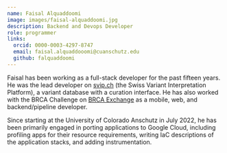 ```yaml
---
name: Faisal Alquaddoomi
image: images/faisal-alquaddoomi.jpg
description: Backend and Devops Developer
role: programmer
links:
  orcid: 0000-0003-4297-8747
  email: faisal.alquaddooomi@cuanschutz.edu
  github: falquaddoomi
---
```


Faisal has been working as a full-stack developer for the past fifteen years. He was the lead developer on [svip.ch](https://svip.ch/) (the Swiss Variant Interpretation Platform), a variant database with a curation interface. He has also worked with the BRCA Challenge on [BRCA Exchange](https://brcaexchange.org/) as a mobile, web, and backend/pipeline developer.

Since starting at the University of Colorado Anschutz in July 2022, he has been primarily engaged in porting applications to Google Cloud, including profiling apps for their resource requirements, writing IaC descriptions of the application stacks, and adding instrumentation.
